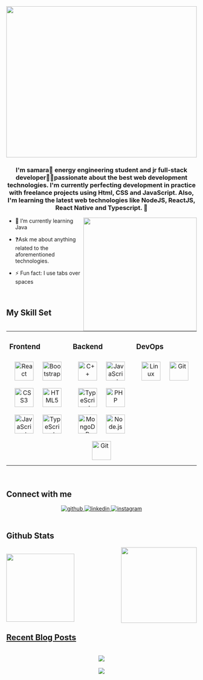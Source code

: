 <div align="center">
<img src="https://rishavanand.github.io/static/images/greetings.gif" align="center" style="width: 100%" height="400" width="800"/>
</div>  
  

### <div align="center">I'm samara🖖 energy engineering student and jr full-stack developer👩‍💻passionate about the best web development technologies. I'm currently perfecting development in practice with freelance projects using Html, CSS and JavaScript. Also, I'm learning the latest web technologies like NodeJS, ReactJS, React Native and Typescript. 🚀</div>  
  
<img src="https://user-images.githubusercontent.com/1954752/120525494-2b195500-c3a6-11eb-9b00-ad81434be18d.png" align="right" height="300" width="" />
</div> 

-  🌱 I’m currently learning Java  
  

- ❓Ask me about anything related to the aforementioned technologies.  
  

  

- ⚡ Fun fact: I use tabs over spaces  <div align="right">

  



<br/>  


## My Skill Set  
<table><tr><td valign="top" width="33%">



### Frontend  
<div align="center">  
<img style="margin: 10px" src="https://profilinator.rishav.dev/skills-assets/react-original-wordmark.svg" alt="React" height="50" />  
<img style="margin: 10px" src="https://profilinator.rishav.dev/skills-assets/bootstrap-plain.svg" alt="Bootstrap" height="50" />  
<img style="margin: 10px" src="https://profilinator.rishav.dev/skills-assets/css3-original-wordmark.svg" alt="CSS3" height="50" />  
<img style="margin: 10px" src="https://profilinator.rishav.dev/skills-assets/html5-original-wordmark.svg" alt="HTML5" height="50" />  
<img style="margin: 10px" src="https://profilinator.rishav.dev/skills-assets/javascript-original.svg" alt="JavaScript" height="50" />  
<img style="margin: 10px" src="https://profilinator.rishav.dev/skills-assets/typescript-original.svg" alt="TypeScript" height="50" />  
</div>

</td><td valign="top" width="33%">



### Backend  
<div align="center">  
<img style="margin: 10px" src="https://profilinator.rishav.dev/skills-assets/cplusplus-original.svg" alt="C++" height="50" />  
<img style="margin: 10px" src="https://profilinator.rishav.dev/skills-assets/javascript-original.svg" alt="JavaScript" height="50" />  
<img style="margin: 10px" src="https://profilinator.rishav.dev/skills-assets/typescript-original.svg" alt="TypeScript" height="50" />  
<img style="margin: 10px" src="https://profilinator.rishav.dev/skills-assets/php-original.svg" alt="PHP" height="50" />  
<img style="margin: 10px" src="https://profilinator.rishav.dev/skills-assets/mongodb-original-wordmark.svg" alt="MongoDB" height="50" />  
<img style="margin: 10px" src="https://profilinator.rishav.dev/skills-assets/nodejs-original-wordmark.svg" alt="Node.js" height="50" />  
<img style="margin: 10px" src="https://profilinator.rishav.dev/skills-assets/git-scm-icon.svg" alt="Git" height="50" />  
</div>

</td><td valign="top" width="33%">



### DevOps  
<div align="center">  
<img style="margin: 10px" src="https://profilinator.rishav.dev/skills-assets/linux-original.svg" alt="Linux" height="50" />  
<img style="margin: 10px" src="https://profilinator.rishav.dev/skills-assets/git-scm-icon.svg" alt="Git" height="50" />  
</div>

</td></tr></table>  

<br/>  


## Connect with me  
<div align="center">
<a href="https://github.com/samararebeka" target="_blank">
<img src=https://img.shields.io/badge/github-%2324292e.svg?&style=for-the-badge&logo=github&logoColor=white alt=github style="margin-bottom: 5px;" />
</a>
<a href="https://linkedin.com/in/samara pita" target="_blank">
<img src=https://img.shields.io/badge/linkedin-%231E77B5.svg?&style=for-the-badge&logo=linkedin&logoColor=white alt=linkedin style="margin-bottom: 5px;" />
</a>
<a href="https://instagram.com/samarabekaaa" target="_blank">
<img src=https://img.shields.io/badge/instagram-%23000000.svg?&style=for-the-badge&logo=instagram&logoColor=white alt=instagram style="margin-bottom: 5px;" />
</a>  
</div>  
  

<br/>  


## Github Stats  
 

<img src="https://user-images.githubusercontent.com/4361134/33792358-6e3bbc52-dce0-11e7-8c74-a5701a431391.gif" align="right" height="200" width="" />  

<br />
 <a href="https://github.com/samararebeka"> <img height="180em" src="https://github-readme-stats.vercel.app/api?username=samararebeka&show_icons=true&theme=dracula&include_all_commits=true&count_private=true"/> </div>
<br/>  


## Recent Blog Posts  
<!-- BLOG-POST-LIST:START -->  
<!-- BLOG-POST-LIST:END -->  

<br/>  

<div align="center"><img src="https://spotify-github-profile.vercel.app/api/view?uid=vpgsek3z63z8bklv3mxazrl9q&cover_image=true&theme=default" /></div>  

<br/>  

<div align="center">
<img src="https://komarev.com/ghpvc/?username=samararebeka&&style=flat-square" align="center" />
</div>  
  

<br/>  

<div align="center"></div>  

<br/>  



